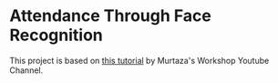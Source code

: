 # Attendance Through Face Recognition

This project is based on [this tutorial](https://youtu.be/sz25xxF_AVE) by Murtaza's Workshop Youtube Channel.